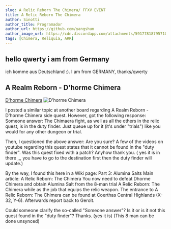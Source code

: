 ```yaml
---
slug: A Relic Reborn The Chimera/ FFXV EVENT
title: A Relic Reborn The Chimera
author: Sinotti
author_title: Programador 
author_url: https://github.com/yangshun
author_image_url: https://cdn.discordapp.com/attachments/591778187957108738/891860286498299935/Screenshot_3.png
tags: [Chimera, Reliquia, ARR]
---
```


## hello qwerty i am from Germany
ich komme aus Deutschland :). I am from GERMANY, thanks/qwerty

## A Realm Reborn - D'horme Chimera

[D'horme Chimera](https://ffxiv.consolegameswiki.com/wiki/A_Relic_Reborn:_The_Chimera)
![D'horme Chimera](https://cdn.discordapp.com/attachments/591778187957108738/891859214530666516/A_Relic_Reborn_the_Chimera_banner_image_from_Final_Fantasy_XIV.png)

I posted a similar topic at another board regarding A Realm Reborn - D'horme Chimera side quest. However, got the following response:
Someone answer: The Chimaera fight, as well as all the others in the relic quest, is in the duty finder. Just queue up for it (it's under "trials") like you would for any other dungeon or trial.


Then, I questioned the above answer: Are you sure? A few of the videos on youtube regarding this quest states that it cannot be found in the "duty finder". Was this quest fixed with a patch? Anyhow thank you. ( yes it is in there ,,, you have to go to the destination first then the duty finder will update.)

By the way, I found this here in a Wiki page: Part 3: Alumina Salts Main article: A Relic Reborn: The Chimera You now need to defeat Dhorme Chimera and obtain Alumina Salt from the 8-man trial A Relic Reborn: The Chimera while as the job that equips the relic weapon. The entrance to A Relic Reborn: The Chimera can be found at Coerthas Central Highlands (X-32, Y-6). Afterwards report back to Gerolt.

Could someone clarify the so-called "Someone answer"? Is it or is it not this quest found in the "duty finder"? Thanks. (yes it is) (This 8 man can be done unsynced)


